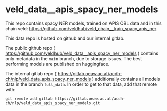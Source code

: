 # veld_data__apis_spacy_ner_models

This repo contains spacy NER models, trained on APIS ÖBL data and in this chain veld: 
https://github.com/veldhub/veld_chain__train_spacy_apis_ner

This data repo is hosted on github and our internal gitlab.

The public github repo ( https://github.com/veldhub/veld_data__apis_spacy_ner_models ) contains 
only metadata in the `main` branch, due to storage issues. The best performing models are published
on huggingface.

The internal gitlab repo ( https://gitlab.oeaw.ac.at/acdh-ch/nlp/veld_data_apis_spacy_ner_models )
additionally contains all models data in the branch `full_data`. In order to get to that data, add 
that remote with:
```
git remote add gitlab https://gitlab.oeaw.ac.at/acdh-ch/nlp/veld_data_apis_spacy_ner_models.git
```



